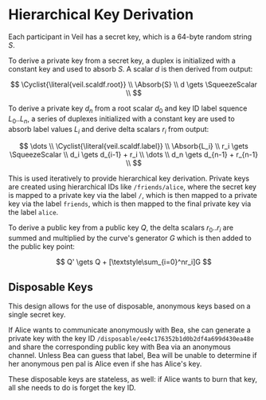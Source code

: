 # Hierarchical Key Derivation

Each participant in Veil has a secret key, which is a 64-byte random string $S$.

To derive a private key from a secret key, a duplex is initialized with a constant key and used to absorb $S$. A scalar
$d$ is then derived from output:

$$
\Cyclist{\literal{veil.scaldf.root}} \\
\Absorb{S} \\
d \gets \SqueezeScalar \\
$$

To derive a private key $d_n$ from a root scalar $d_0$ and key ID label squence $L_0..L_n$, a series of duplexes
initialized with a constant key are used to absorb label values $L_i$ and derive delta scalars $r_i$ from output:

$$
\dots \\
\Cyclist{\literal{veil.scaldf.label}} \\
\Absorb{L_i} \\
r_i \gets \SqueezeScalar \\
d_i \gets d_{i-1} + r_i \\
\dots \\
d_n \gets d_{n-1} + r_{n-1} \\
$$

This is used iteratively to provide hierarchical key derivation. Private keys are created using hierarchical IDs
like `/friends/alice`, where the secret key is mapped to a private key via the label `/`, which is then mapped to a
private key via the label `friends`, which is then mapped to the final private key via the label `alice`.

To derive a public key from a public key $Q$, the delta scalars $r_0..r_i$ are summed and multiplied by the curve's
generator $G$ which is then added to the public key point:

$$ Q' \gets Q + [\textstyle\sum_{i=0}^nr_i]G $$

## Disposable Keys

This design allows for the use of disposable, anonymous keys based on a single secret key.

If Alice wants to communicate anonymously with Bea, she can generate a private key with the key
ID `/disposable/ee4c176352b1d0b2df4a699d430ea48e` and share the corresponding public key with Bea via an anonymous
channel. Unless Bea can guess that label, Bea will be unable to determine if her anonymous pen pal is Alice even if she
has Alice's key.

These disposable keys are stateless, as well: if Alice wants to burn that key, all she needs to do is forget the key ID.